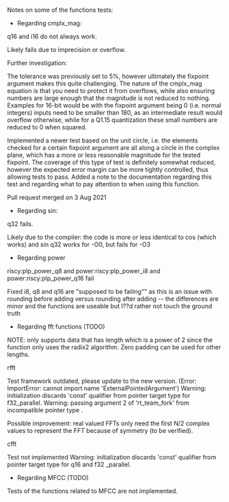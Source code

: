 Notes on some of the functions tests:

- Regarding cmplx_mag:

q16 and i16 do not always work.

Likely fails due to imprecision or overflow.

Further investigation:

The tolerance was previously set to 5%, however ultimately the fixpoint argument makes this quite challenging. The nature of the cmplx_mag equation is that you need to protect it from overflows, while also ensuring numbers are large enough that the magnitude is not reduced to nothing. Examples for 16-bit would be with the fixpoint argument being 0 (i.e. normal integers) inputs need to be smaller than 180, as an intermediate result would overflow otherwise, while for a Q1.15 quantization these small numbers are reduced to 0 when squared.

Implemented a newer test based on the unit circle, i.e. the elements checked for a certain fixpoint argument are all along a circle in the complex plane, which has a more or less reasonable magnitude for the tested fixpoint. The coverage of this type of test is definitely somewhat reduced, however the expected error margin can be more tightly controlled, thus allowing tests to pass. Added a note to the documentation regarding this test and regarding what to pay attention to when using this function. 

Pull request merged on 3 Aug 2021

- Regarding sin:

q32 fails.

Likely due to the compiler: the code is more or less identical to cos (which works) and sin q32 works for -O0, but fails for -O3

- Regarding power

riscy:plp_power_q8 and power:riscy:plp_power_i8 and power:riscy:plp_power_q16 fail

Fixed i8, q8 and q16 are "supposed to be failing"" as this is an issue with rounding before adding versus rounding after adding -- the differences are minor and the functions are useable but I??d rather not touch the ground truth

- Regarding fft functions (TODO)

NOTE: only supports data that has length which is a power of 2 since the function only uses the radix2 algorithm. Zero padding can be used for other lengths.

rfft

Test framework outdated, please update to the new version. (Error: ImportError: cannot import name 'ExternalPointedArgument')
Warning: initialization discards 'const' qualifier from pointer target type for f32_parallel.
Warning: passing argument 2 of 'rt_team_fork' from incompatible pointer type .
    
Possible improvement: real valued FFTs only need the first N/2 complex values to represent the FFT because of symmetry (to be verified).
    
cfft

Test not implemented
Warning: initialization discards 'const' qualifier from pointer target type for q16 and f32 _parallel.


- Regarding MFCC (TODO)

Tests of the functions related to MFCC are not implemented.

